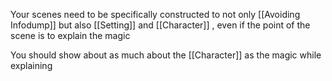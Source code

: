 Your scenes need to be specifically constructed to not only [[Avoiding Infodump]] but also [[Setting]] and [[Character]] , even if the point of the scene is to explain the magic

You should show about as much about the [[Character]] as the magic while explaining